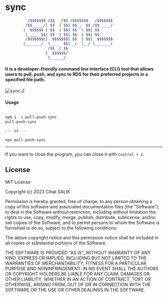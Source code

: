 # sync

```bash
          /$$$$$$$ /$$   /$$ /$$$$$$$   /$$$$$$$
         /$$_____/| $$  | $$| $$__  $$ /$$_____/
        |  $$$$$$ | $$  | $$| $$  \ $$| $$
         \____  $$| $$  | $$| $$  | $$| $$
         /$$$$$$$/|  $$$$$$$| $$  | $$|  $$$$$$$
        |_______/  \____  $$|__/  |__/ \_______/
                   /$$  | $$
                  |  $$$$$$/
                   \______/
```

#### It is a developer-friendly command line interface (CLI) tool that allows users to pull, push, and sync to RDS for their preferred projects in a specified file path.

![sync-2](https://user-images.githubusercontent.com/57585087/212449082-f69e5904-ad70-41c2-b641-877dc972d7b5.gif)

#### Usage

```bash

npm i -g pull-push-sync
pull-push-sync

--- or ---

npx pull-push-sync

```

---

If you want to close the program, you can close it with `Control + Z`.

## License

MIT License

Copyright (c) 2023 Cihat SALIK

Permission is hereby granted, free of charge, to any person obtaining a copy
of this software and associated documentation files (the "Software"), to deal
in the Software without restriction, including without limitation the rights
to use, copy, modify, merge, publish, distribute, sublicense, and/or sell
copies of the Software, and to permit persons to whom the Software is
furnished to do so, subject to the following conditions:

The above copyright notice and this permission notice shall be included in all
copies or substantial portions of the Software.

THE SOFTWARE IS PROVIDED "AS IS", WITHOUT WARRANTY OF ANY KIND, EXPRESS OR
IMPLIED, INCLUDING BUT NOT LIMITED TO THE WARRANTIES OF MERCHANTABILITY,
FITNESS FOR A PARTICULAR PURPOSE AND NONINFRINGEMENT. IN NO EVENT SHALL THE
AUTHORS OR COPYRIGHT HOLDERS BE LIABLE FOR ANY CLAIM, DAMAGES OR OTHER
LIABILITY, WHETHER IN AN ACTION OF CONTRACT, TORT OR OTHERWISE, ARISING FROM,
OUT OF OR IN CONNECTION WITH THE SOFTWARE OR THE USE OR OTHER DEALINGS IN THE
SOFTWARE.

